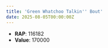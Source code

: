 ```yaml
---
title: 'Green Whatchoo Talkin'' Bout'
date: 2025-08-05T00:00:00Z
---
```

- **RAP**: 116182
- **Value**: 170000
